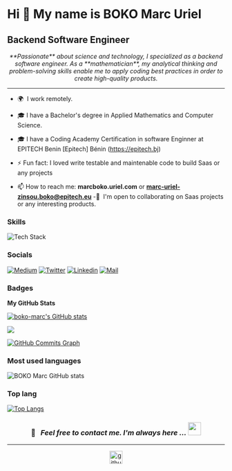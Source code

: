 Hi 👋 My name is BOKO Marc Uriel
=================================

Backend Software Engineer
-------------------------



<p align="center">
  <i>
**Passionate** about science and technology, I specialized as a backend software engineer. As a **mathematician**, my analytical thinking and problem-solving skills enable me to apply coding best practices in order to create high-quality products.
  </i>
</p>

---
*   🌍  I work remotely.

- 🎓 I have a Bachelor's degree in Applied Mathematics and Computer Science.

- 🎓 I have  a Coding Academy Certification in   software Enginner at EPITECH Benin [Epitech] Bénin (https://epitech.bj)

- ⚡ Fun fact: I loved write testable and maintenable code to build Saas or any projects
- 📫 How to reach me: **marcboko.uriel.com**  or **marc-uriel-zinsou.boko@epitech.eu** 
 -🤝  I'm open to collaborating on Saas projects or any interesting products.


### Skills

<img src="https://skillicons.dev/icons?i=js,ts,php,python,laravel,nestjs,html,css,vuejs,nuxtjs,nodejs,postgres,git&perline=8" alt="Tech Stack" /> 

                    

### Socials
[![Medium](https://img.shields.io/badge/Medium-000000?&style=for-the-badge&logo=medium&logoColor=white)](https://medium.com/@marcboko.uriel)
[![Twitter](https://img.shields.io/badge/twitter-%231DA1F2.svg?&style=for-the-badge&logo=twitter&logoColor=white)](https://twitter.com/MarcbokoUriel/)
[![Linkedin](https://img.shields.io/badge/linkedin-%230077B5.svg?&style=for-the-badge&logo=linkedin&logoColor=white)](https://www.linkedin.com/in/marc-uriel-zinsou-boko//)
[![Mail](https://img.shields.io/badge/gmail-D14836?&style=for-the-badge&logo=gmail&logoColor=white)](marcboko.uriel@gmail.com)


### Badges

<b>My GitHub Stats</b>

<a href="http://www.github.com/bokoo-marc"><img src="https://github-readme-stats.vercel.app/api?username=boko-marc&show_icons=true&hide=&count_private=true&title_color=6366f1&text_color=000000&icon_color=6366f1&bg_color=ffffff&hide_border=true&show_icons=true" alt="boko-marc's GitHub stats" /></a>


<a href="http://www.github.com/boko-marc"><img src="https://github-readme-streak-stats.vercel.app/api?user=boko-marc&stroke=000000&background=ffffff&ring=6366f1&fire=6366f1&currStreakNum=000000&currStreakLabel=6366f1&sideNums=000000&sideLabels=000000&dates=000000&hide_border=true" /></a>

<a href="http://www.github.com/boko-marc"><img src="https://activity-graph.herokuapp.com/graph?username=boko-marc&bg_color=ffffff&color=000000&line=6366f1&point=000000&area_color=ffffff&area=true&hide_border=true&custom_title=GitHub%20Commits%20Graph" alt="GitHub Commits Graph" /></a>

### Most used languages
![BOKO Marc GitHub stats](https://github-readme-stats.vercel.app/api?username=boko-marc&show_icons=true&hide_border=true&&title_color=6366f1&text_color=000000&icon_color=6366f1&bg_color=ffffff&hide_border=true&show_icons=truetheme=transparent)

### Top lang
[![Top Langs](https://github-readme-stats.vercel.app/api/top-langs/?username=boko-marc&layout=donut-vertical)](https://github.com/boko-marc/github-readme-stats)
<h3 align="center">

📝 &nbsp; ***Feel free to contact me. I'm always here ...*** <img src="https://media.giphy.com/media/WUlplcMpOCEmTGBtBW/giphy.gif" width="30">

</h3>

<hr>

<div align="center">

<a href="https://github.com/boko-marc" target="_blank"><img src="https://cdn.jsdelivr.net/npm/simple-icons@3.0.1/icons/github.svg" alt="github.com" width="30"></a>

</div>
